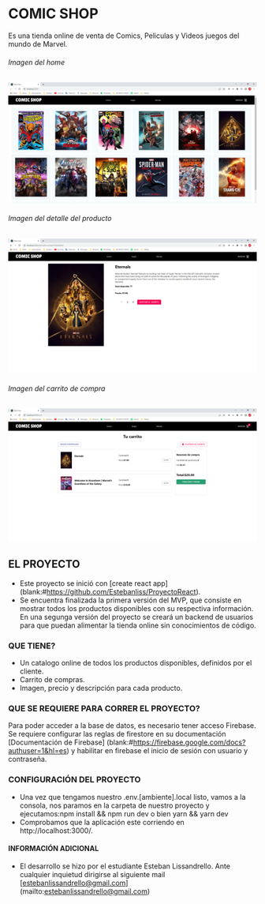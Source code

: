 # COMIC SHOP
Es una tienda online de venta de Comics, Peliculas y Videos juegos del mundo de Marvel. 

###### Imagen del home
![ItemListContainer](/src/imagenes/Home%20-%20Comicshop.PNG)

###### Imagen del detalle del producto
![ItemDetailContainer](/src/imagenes/Detalle%20-%20Comicshop.PNG)

###### Imagen del carrito de compra
![Cart](/src/imagenes/Carrito%20-%20Comicshop.PNG)

## EL PROYECTO
- Este proyecto se inició con [create react app] (blank:#https://github.com/Estebanliss/ProyectoReact).
- Se encuentra finalizada la primera versión del MVP, que consiste en mostrar todos los productos disponibles con su respectiva información. En una segunga versión del proyecto se creará un backend de usuarios para que puedan alimentar la tienda online sin conocimientos de código. 

### QUE TIENE?
- Un catalogo online de todos los productos disponibles, definidos por el cliente. 
- Carrito de compras.
- Imagen, precio y descripción para cada producto. 

### QUE SE REQUIERE PARA CORRER EL PROYECTO?
Para poder acceder a la base de datos, es necesario tener acceso Firebase. Se requiere configurar las reglas de firestore en su documentación [Documentación de Firebase] (blank:#https://firebase.google.com/docs?authuser=1&hl=es) y habilitar en firebase el inicio de sesión con usuario y contraseña.

### CONFIGURACIÓN DEL PROYECTO
- Una vez que tengamos nuestro .env.[ambiente].local listo, vamos a la consola, nos paramos en la carpeta de nuestro proyecto y ejecutamos:npm install && npm run dev o bien yarn && yarn dev
- Comprobamos que la aplicación este corriendo en http://localhost:3000/.

#### INFORMACIÓN ADICIONAL
- El desarrollo se hizo por el estudiante Esteban Lissandrello. Ante cualquier inquietud dirigirse al siguiente mail [estebanlissandrello@gmail.com] (mailto:estebanlissandrello@gmail.com)